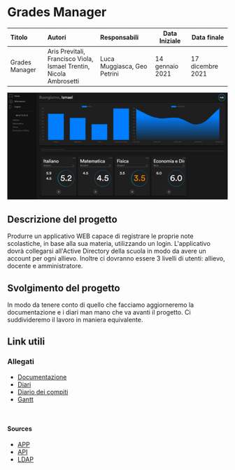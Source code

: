 # Grades Manager

| Titolo         | Autori                                                                     | Responsabili                | Data Iniziale   | Data finale      |
| :------------- | :------------------------------------------------------------------------- | :-------------------------- | --------------- | ---------------- |
| Grades Manager | Aris Previtali,<br> Francisco Viola,<br> Ismael Trentin, Nicola Ambrosetti | Luca Muggiasca, Geo Petrini | 14 gennaio 2021 | 17 dicembre 2021 |

![DemoScreenshoot](./Documenti/assets/demoscreenshot.PNG)

## Descrizione del progetto

Produrre un applicativo WEB capace di registrare le proprie note scolastiche, in base alla sua materia, utilizzando un login. L'applicativo dovrà collegarsi all'Active Directory della scuola in modo da avere un account per ogni allievo. Inoltre ci dovranno essere 3 livelli di utenti: allievo, docente e amministratore.





## Svolgimento del progetto

In modo da tenere conto di quello che facciamo aggiorneremo la documentazione e i diari man mano che va avanti il progetto. Ci suddivideremo il lavoro in maniera equivalente.

## Link utili

### Allegati

- [Documentazione](./Documenti/Documentazione-GradesManager.md)
- [Diari](./Diari) 
- [Diario dei compiti](./DiarioDeiCompiti/)
- [Gantt](./Documenti/GradesManager.gan)
<br>

#### Sources
- [APP](./gradesmanager)
- [API](./gmapi)
- [LDAP](./ldap-ts)
